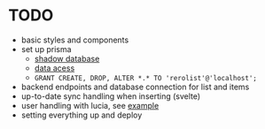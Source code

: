 # TODO

- basic styles and components
- set up prisma
  - [shadow database](https://www.prisma.io/docs/orm/prisma-migrate/understanding-prisma-migrate/shadow-database)
  - [data acess](https://www.prisma.io/blog/sveltekit-prisma-kvCOEoeQlC#-get-all-published-posts)
  - `GRANT CREATE, DROP, ALTER *.* TO 'rerolist'@'localhost';`
- backend endpoints and database connection for list and items
- up-to-date sync handling when inserting (svelte)
- user handling with lucia, see [example](https://github.com/principle105/sveltekit-lucia-prisma-oauth)
- setting everything up and deploy
